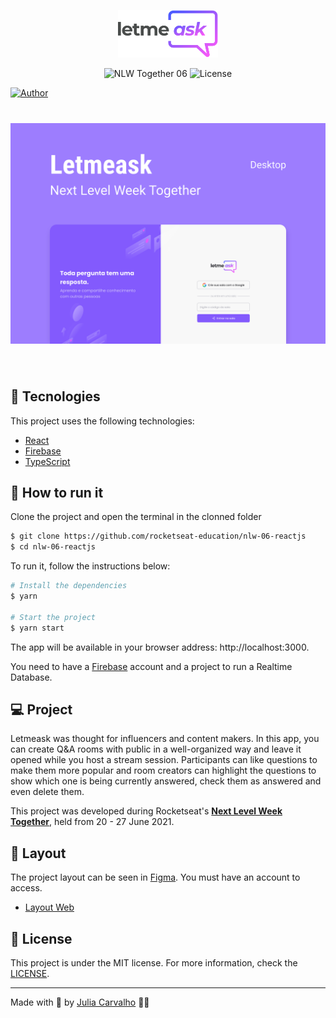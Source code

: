 <p align="center">
  <img alt="Letmeask" src=".github/logo.svg" width="160px">
</p>

<p align="center">
  <img src="https://img.shields.io/static/v1?label=NLW&message=06&color=8257E5&labelColor=000000" alt="NLW Together 06" />
  
  <img  src="https://img.shields.io/static/v1?label=license&message=MIT&color=8257E5&labelColor=000000" alt="License">   

  [![Author](https://img.shields.io/badge/author-juliacarvalho-8257E5?style=flat-square)](https://github.com/juliamendesc)

</p>

<h1 align="center">
    <img alt="Letmeask" src=".github/cover.svg" />
</h1>

<br>

## 🧪 Tecnologies

This project uses the following technologies:

- [React](https://reactjs.org)
- [Firebase](https://firebase.google.com/)
- [TypeScript](https://www.typescriptlang.org/)

## 🚀 How to run it

Clone the project and open the terminal in the clonned folder

```bash
$ git clone https://github.com/rocketseat-education/nlw-06-reactjs
$ cd nlw-06-reactjs
```

To run it, follow the instructions below:
```bash
# Install the dependencies
$ yarn

# Start the project
$ yarn start
```
The app will be available in your browser address: http://localhost:3000.

You need to have a [Firebase](https://firebase.google.com/) account and a project to run a Realtime Database.

## 💻 Project

Letmeask was thought for influencers and content makers. In this app, you can create Q&A rooms with public in a well-organized way and leave it opened while you host a stream session. Participants can like questions to make them more popular and room creators can highlight the questions to show which one is being currently answered, check them as answered and even delete them.

This project was developed during Rocketseat's **[Next Level Week Together](https://nextlevelweek.com/)**, held from 20 - 27 June 2021.


## 🔖 Layout

The project layout can be seen in [Figma](http://figma.com/). You must have an account to access.

- [Layout Web](https://www.figma.com/file/u0BQK8rCf2KgzcukdRRCWh/Letmeask/duplicate) 

## 📝 License

This project is under the MIT license. For more information, check the [LICENSE](LICENSE.md).

---

Made with 💜 by [Julia Carvalho](https://github.com/juliamendesc) 👋🏻 